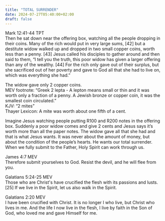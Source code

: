 ```yaml
---
title: "TOTAL SURRENDER"
date: 2024-07-27T05:40:00+02:00
draft: false
---
```

<html>
 <head></head>
 <body>
  <p>Mark 12:41-44 TPT<br>Then he sat down near the offering box, watching all the people dropping in their coins. Many of the rich would put in very large sums, [42] but a destitute widow walked up and dropped in two small copper coins, worth less than a penny. [43] Jesus called his disciples to gather around and then said to them, “I tell you the truth, this poor widow has given a larger offering than any of the wealthy. [44] For the rich only gave out of their surplus, but she sacrificed out of her poverty and gave to God all that she had to live on, which was everything she had.”</p>
  <p>The widow gave only 2 copper coins.&nbsp;<br>MEV footnote: “Greek 2 lepta - A lepton means small or thin and it was worth only a fraction of a penny. A Jewish bronze or copper coin, it was the smallest coin circulated.”<br>KJV: “2 mites”<br>Thayer Lexicon: A mite was worth about one fifth of a cent.</p>
  <p>Imagine Jesus watching people putting R100 and R200 notes in the offering box. Suddenly a poor widow comes and give 2 cents and Jesus says it’s worth more than all the paper notes. The widow gave all that she had and that is what Jesus wants. It was never about the amount of money, but about the condition of the people’s hearts. He wants our total surrender. When we fully submit to the Father, Holy Spirit can work through us.</p>
  <p>James 4:7 MEV<br>Therefore submit yourselves to God. Resist the devil, and he will flee from you.</p>
  <p>Galatians 5:24-25 MEV<br>Those who are Christ's have crucified the flesh with its passions and lusts. [25] If we live in the Spirit, let us also walk in the Spirit.</p>
  <p>Galatians 2:20 MEV<br>I have been crucified with Christ. It is no longer I who live, but Christ who lives in me. And the life I now live in the flesh, I live by faith in the Son of God, who loved me and gave Himself for me.<br>&nbsp;</p>
 </body>
</html>